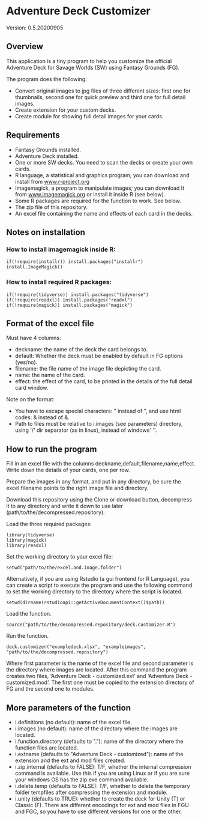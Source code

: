 # Adventure Deck Customizer

Version: 0.5.20200905

## Overview

This application is a tiny program to help you customize the official Adventure Deck for Savage Worlds (SW) using Fantasy Grounds (FG).

The program does the following:

* Convert original images to jpg files of three different sizes: first one for thumbnails, second one for quick preview and third one for full detail images.
* Create extension for your custom decks.
* Create module for showing full detail images for your cards.

## Requirements

* Fantasy Grounds installed.
* Adventure Deck installed.
* One or more SW decks. You need to scan the decks or create your own cards.
* R language, a statistical and graphics program; you can download and install from www.r-project.org
* Imagemagick, a program to manipulate images; you can download It from www.imagemagick.org or install it inside R (see below).
* Some R packages are required for the function to work. See below.
* The zip file of this repository.
* An excel file containing the name and effects of each card in the decks.

## Notes on installation

### How to install imagemagick inside R:

```
if(!require(installr)) install.packages("installr")
install.ImageMagick()
```

### How to install required R packages:

```
if(!require(tidyverse)) install.packages("tidyverse")
if(!require(readxl)) install.packages("readxl")
if(!require(magick)) install.packages("magick")
```

## Format of the excel file

Must have 4 columns:

* deckname: the name of the deck the card belongs to.
* default: Whether the deck must be enabled by default in FG options (yes/no).
* filename: the file name of the image file depicting the card.
* name: the name of the card.
* effect: the effect of the card, to be printed in the details of the full detail card window.

Note on the format: 

* You have to escape special characters: \" instead of ", and use html codes: &amp; instead of &.
* Path to files must be relative to i.images (see parameters) directory, using '/' dir separator (as in linux), instead of windows' '\'.

## How to run the program

Fill in an excel file with the columns deckname,default,filename,name,effect. Write down the details of your cards, one per row.

Prepare the images in any format, and put in any directory, be sure the excel filename points to the right image file and directory.

Download this repository using the Clone or download button, decompress it to any directory and write it down to use later (path/to/the/decompressed.repository).

Load the three required packages:

```
library(tidyverse)
library(magick)
library(readxl)
```

Set the working directory to your excel file:

```
setwd("path/to/the/excel.and.image.folder")
```

Alternatively, if you are using Rstudio (a gui frontend for R Language), you can create a script to execute the program and use the following command to set the working directory to the directory where the script is located.

```
setwd(dirname(rstudioapi::getActiveDocumentContext()$path))
```

Load the function.

```
source("path/to/the/decompressed.repository/deck.customizer.R")
```

Run the function.

```
deck.customizer("exampledeck.xlsx", "exampleimages", "path/to/the/decompressed.repository")
```

Where first parameter is the name of the excel file and second parameter is the directory where images are located.
After this command the program creates two files, ‘Adventure Deck - customized.ext’ and ‘Adventure Deck - customized.mod’. The first one must be copied to the extension directory of FG and the second one to modules.

## More parameters of the function

* i.definitions (no default): name of the excel file.
* i.images (no default): name of the directory where the images are located.
* i.function.directory (defaults to "."): name of the directory where the function files are located.
* i.extname (defaults to "Adventure Deck - customized"): name of the extension and the ext and mod files created.
* i.zip.internal (defaults to FALSE): T/F, whether the internal compression command is available. Use this if you are using Linux or if you are sure your windows OS has the zip.exe command available.
* i.delete.temp (defaults to FALSE): T/F, whether to delete the temporary folder tempfiles after compressing the extension and module.
* i.unity (defaults to TRUE): whether to create the deck for Unity (T) or Classic (F). There are different encodings for ext and mod files in FGU and FGC, so you have to use different versions for one or the other.